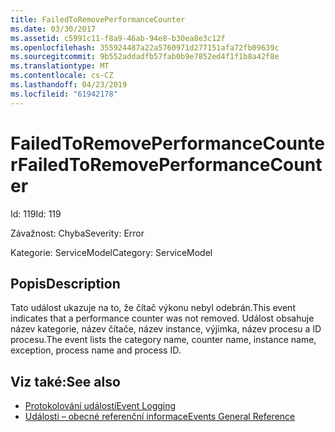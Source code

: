 ```yaml
---
title: FailedToRemovePerformanceCounter
ms.date: 03/30/2017
ms.assetid: c5991c11-f8a9-46ab-94e8-b30ea8e3c12f
ms.openlocfilehash: 355924487a22a5760971d277151afa72fb09639c
ms.sourcegitcommit: 9b552addadfb57fab0b9e7852ed4f1f1b8a42f8e
ms.translationtype: MT
ms.contentlocale: cs-CZ
ms.lasthandoff: 04/23/2019
ms.locfileid: "61942178"
---
```

# <a name="failedtoremoveperformancecounter"></a><span data-ttu-id="fdbc0-102">FailedToRemovePerformanceCounter</span><span class="sxs-lookup"><span data-stu-id="fdbc0-102">FailedToRemovePerformanceCounter</span></span>
<span data-ttu-id="fdbc0-103">Id: 119</span><span class="sxs-lookup"><span data-stu-id="fdbc0-103">Id: 119</span></span>  
  
 <span data-ttu-id="fdbc0-104">Závažnost: Chyba</span><span class="sxs-lookup"><span data-stu-id="fdbc0-104">Severity: Error</span></span>  
  
 <span data-ttu-id="fdbc0-105">Kategorie: ServiceModel</span><span class="sxs-lookup"><span data-stu-id="fdbc0-105">Category: ServiceModel</span></span>  
  
## <a name="description"></a><span data-ttu-id="fdbc0-106">Popis</span><span class="sxs-lookup"><span data-stu-id="fdbc0-106">Description</span></span>  
 <span data-ttu-id="fdbc0-107">Tato událost ukazuje na to, že čítač výkonu nebyl odebrán.</span><span class="sxs-lookup"><span data-stu-id="fdbc0-107">This event indicates that a performance counter was not removed.</span></span> <span data-ttu-id="fdbc0-108">Událost obsahuje název kategorie, název čítače, název instance, výjimka, název procesu a ID procesu.</span><span class="sxs-lookup"><span data-stu-id="fdbc0-108">The event lists the category name, counter name, instance name, exception, process name and process ID.</span></span>  
  
## <a name="see-also"></a><span data-ttu-id="fdbc0-109">Viz také:</span><span class="sxs-lookup"><span data-stu-id="fdbc0-109">See also</span></span>

- [<span data-ttu-id="fdbc0-110">Protokolování událostí</span><span class="sxs-lookup"><span data-stu-id="fdbc0-110">Event Logging</span></span>](../../../../../docs/framework/wcf/diagnostics/event-logging/index.md)
- [<span data-ttu-id="fdbc0-111">Události – obecné referenční informace</span><span class="sxs-lookup"><span data-stu-id="fdbc0-111">Events General Reference</span></span>](../../../../../docs/framework/wcf/diagnostics/event-logging/events-general-reference.md)
